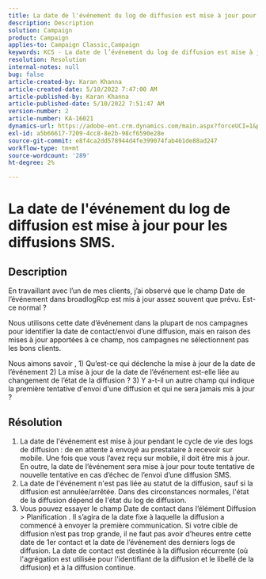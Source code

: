 ```yaml
---
title: La date de l'événement du log de diffusion est mise à jour pour les diffusions SMS.
description: Description
solution: Campaign
product: Campaign
applies-to: Campaign Classic,Campaign
keywords: KCS - La date de l’événement du log de diffusion est mise à jour pour les diffusions SMS.
resolution: Resolution
internal-notes: null
bug: false
article-created-by: Karan Khanna
article-created-date: 5/10/2022 7:47:00 AM
article-published-by: Karan Khanna
article-published-date: 5/10/2022 7:51:47 AM
version-number: 2
article-number: KA-16021
dynamics-url: https://adobe-ent.crm.dynamics.com/main.aspx?forceUCI=1&pagetype=entityrecord&etn=knowledgearticle&id=bdef875e-35d0-ec11-a7b5-00224809c556
exl-id: a5b66617-7209-4cc8-8e2b-98cf6590e28e
source-git-commit: e8f4ca2dd578944d4fe399074fab461de88ad247
workflow-type: tm+mt
source-wordcount: '289'
ht-degree: 2%

---
```


# La date de l&#39;événement du log de diffusion est mise à jour pour les diffusions SMS.

## Description


En travaillant avec l’un de mes clients, j’ai observé que le champ Date de l’événement dans broadlogRcp est mis à jour assez souvent que prévu. Est-ce normal ?

Nous utilisons cette date d’événement dans la plupart de nos campagnes pour identifier la date de contact/envoi d’une diffusion, mais en raison des mises à jour apportées à ce champ, nos campagnes ne sélectionnent pas les bons clients.

Nous aimons savoir , 1) Qu’est-ce qui déclenche la mise à jour de la date de l’événement 2) La mise à jour de la date de l’événement est-elle liée au changement de l’état de la diffusion ?
3) Y a-t-il un autre champ qui indique la première tentative d&#39;envoi d&#39;une diffusion et qui ne sera jamais mis à jour ?


## Résolution


1. La date de l&#39;événement est mise à jour pendant le cycle de vie des logs de diffusion : de en attente à envoyé au prestataire à recevoir sur mobile. Une fois que vous l’avez reçu sur mobile, il doit être mis à jour. En outre, la date de l’événement sera mise à jour pour toute tentative de nouvelle tentative en cas d’échec de l’envoi d’une diffusion SMS.
2. La date de l&#39;événement n&#39;est pas liée au statut de la diffusion, sauf si la diffusion est annulée/arrêtée. Dans des circonstances normales, l&#39;état de la diffusion dépend de l&#39;état du log de diffusion.
3. Vous pouvez essayer le champ Date de contact dans l’élément Diffusion > Planification . Il s’agira de la date fixe à laquelle la diffusion a commencé à envoyer la première communication. Si votre cible de diffusion n’est pas trop grande, il ne faut pas avoir d’heures entre cette date de 1er contact et la date de l’événement des derniers logs de diffusion. La date de contact est destinée à la diffusion récurrente (où l&#39;agrégation est utilisée pour l&#39;identifiant de la diffusion et le libellé de la diffusion) et à la diffusion continue.
